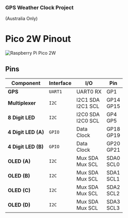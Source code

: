 ### GPS Weather Clock Project
(Australia Only)

# Pico 2W Pinout
![Raspberry Pi Pico 2W](https://www.raspberrypi.com/documentation/microcontrollers/images/pico2w-pinout.svg)

## Pins
| Component | Interface | I/O | Pin |
| --- | --- | --- | --- |
| **GPS** | `UART1` | UART0 RX | GP1 |
| **Multiplexer** | `I2C` | I2C1 SDA<br>I2C1 SCL | GP14<br>GP15 |
| **8 Digit LED** | `I2C` | I2C0 SDA<br>I2C0 SCL | GP4<br>GP5 |
| **4 Digit LED (A)** | `GPIO` | Data<br>Clock | GP18<br>GP19 |
| **4 Digit LED (B)** | `GPIO` | Data<br>Clock | GP20<br>GP21 |
| **OLED (A)** | `I2C` | Mux SDA<br>Mux SCL | SDA0<br>SCL0 |
| **OLED (B)** | `I2C` | Mux SDA<br>Mux SCL | SDA1<br>SCL1 |
| **OLED (C)** | `I2C` | Mux SDA<br>Mux SCL | SDA2<br>SCL2 |
| **OLED (D)** | `I2C` | Mux SDA<br>Mux SCL | SDA3<br>SCL3 |

